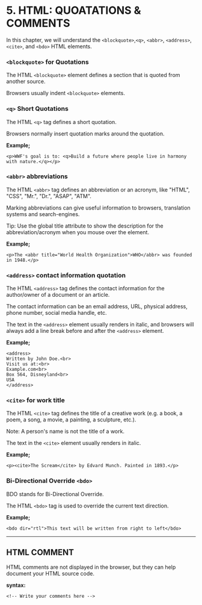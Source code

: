 # 5. HTML: QUOATATIONS & COMMENTS


In this chapter, we will understand the `<blockquote>`,`<q>`, `<abbr>`, `<address>`, `<cite>`, and `<bdo>` HTML elements.

### `<blockquote>` for Quotations

The HTML `<blockquote>` element defines a section that is quoted from another source.

Browsers usually indent `<blockquote>` elements.

### `<q>` Short Quotations

The HTML `<q>` tag defines a short quotation.

Browsers normally insert quotation marks around the quotation.

**Example;**

```
<p>WWF's goal is to: <q>Build a future where people live in harmony with nature.</q></p>
```

### `<abbr>` abbreviations 

The HTML `<abbr>` tag defines an abbreviation or an acronym, like "HTML", "CSS", "Mr.", "Dr.", "ASAP", "ATM".

Marking abbreviations can give useful information to browsers, translation systems and search-engines.

Tip: Use the global title attribute to show the description for the abbreviation/acronym when you mouse over the element. 

**Example;**

```
<p>The <abbr title="World Health Organization">WHO</abbr> was founded in 1948.</p>
```

### `<address>` contact information quotation

The HTML `<address>` tag defines the contact information for the author/owner of a document or an article.

The contact information can be an email address, URL, physical address, phone number, social media handle, etc.

The text in the `<address>` element usually renders in italic, and browsers will always add a line break before and after the `<address>` element.

**Example;**

```
<address>
Written by John Doe.<br>
Visit us at:<br>
Example.com<br>
Box 564, Disneyland<br>
USA
</address>
```

### `<cite>` for work title

The HTML `<cite>` tag defines the title of a creative work (e.g. a book, a poem, a song, a movie, a painting, a sculpture, etc.).

Note: A person's name is not the title of a work.

The text in the `<cite>` element usually renders in italic.

**Example;**

```
<p><cite>The Scream</cite> by Edvard Munch. Painted in 1893.</p>
```

### Bi-Directional Override `<bdo>`
BDO stands for Bi-Directional Override.

The HTML `<bdo>` tag is used to override the current text direction.

**Example;**

```
<bdo dir="rtl">This text will be written from right to left</bdo>
```

----

## HTML COMMENT

HTML comments are not displayed in the browser, but they can help document your HTML source code.

**syntax:**

```
<!-- Write your comments here -->
```